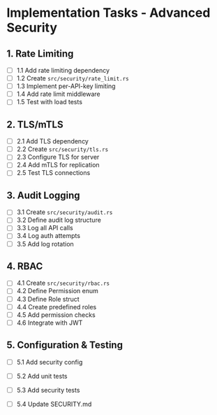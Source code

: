 # Implementation Tasks - Advanced Security

## 1. Rate Limiting
- [ ] 1.1 Add rate limiting dependency
- [ ] 1.2 Create `src/security/rate_limit.rs`
- [ ] 1.3 Implement per-API-key limiting
- [ ] 1.4 Add rate limit middleware
- [ ] 1.5 Test with load tests

## 2. TLS/mTLS
- [ ] 2.1 Add TLS dependency
- [ ] 2.2 Create `src/security/tls.rs`
- [ ] 2.3 Configure TLS for server
- [ ] 2.4 Add mTLS for replication
- [ ] 2.5 Test TLS connections

## 3. Audit Logging
- [ ] 3.1 Create `src/security/audit.rs`
- [ ] 3.2 Define audit log structure
- [ ] 3.3 Log all API calls
- [ ] 3.4 Log auth attempts
- [ ] 3.5 Add log rotation

## 4. RBAC
- [ ] 4.1 Create `src/security/rbac.rs`
- [ ] 4.2 Define Permission enum
- [ ] 4.3 Define Role struct
- [ ] 4.4 Create predefined roles
- [ ] 4.5 Add permission checks
- [ ] 4.6 Integrate with JWT

## 5. Configuration & Testing
- [ ] 5.1 Add security config
- [ ] 5.2 Add unit tests
- [ ] 5.3 Add security tests
- [ ] 5.4 Update SECURITY.md


